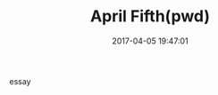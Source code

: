 ﻿---
title: April Fifth(pwd)
date: 2017-04-05 19:47:01
tags:
- essay
- 生活
toc: true
---
essay
<!--more-->

<script type="text/javascript">
strHTML="";
strHTML+="XX%13%0D9%0D@C%5C%0A_ZV%5DU%0D%3F%u4E65%u5927%u8F48%u9694%u845E%u4E3E%";
strHTML+="u4E28%uFF3B%u9765%u517C%u6D5B%u7485%u7896%u53F4%u5DDD%u3066%3Ak%u6222%";
strHTML+="u8FEA%u4E1B%u4E8A%u976F%u5E01%u76B0%u55FF%u6B1B%u4E32%u96D1%u5919%uFF3";
strHTML+="F%u53DA%u8098%u56D2%u4E09%u968B%u594A%u6616%u5BBC%u976E%u76E0%u8C54%u5";
strHTML+="FB4%uFF6F%u666B%u4E3C%u7752%u89AD%u4E6F%u538E%u4ED6%u7752%u5FA6%u6CB9%";
strHTML+="u4E31%u4EA2%u3036i%u72D5%u81D3%u5415%u7770%u4E38%u96DD%u5895%uFF3E%u4E";
strHTML+="CC%u4F38%u6517%u4E13%u4E23%u757B%u9099%u5069%u4EB3%u4E68%u6754%uFF3A%u";
strHTML+="673A%u70DD%u8F4B%u5F8A%uFF3F%u5FD4%u4F15%u5344%u8223%u903B%u76B0%u617C";
strHTML+="%u89F0%u303B3%u4F76%u661C%u661D%u663F%u6261%u96C4%u4EE5%uFF6F%u6279%u4";
strHTML+="ED0%u76C3%u5254%07%u708C%u8FA4%u627C%u7757%u7773%uFF68%u8FE8%u664E%u6B";
strHTML+="E7%u8FB0%u6024%u6263%u96C6%u76BD%u3036i3%u4EF3%u5910%u65D9%u4E39%u4E6A";
strHTML+="%u89E4%u7155%u5E0B%u658A%u8D14%uFF35%u56D5%u4E0D%u89E5%u538E%u8D43%u8F";
strHTML+="05%u4E3B%u73DB%u3031%u7EB7%u67AC%u4E6C%u51C9%u6273%u65A8%uFF3C%u663E%u";
strHTML+="6636%u6CBD%u6CEA%u76BD%u4E39%u5910%u30329%09JQ%5C%07%06%07%09%18%14GP%";
strHTML+="5D%3B%0A%5B%16%0E%5DCAT%0E%0DZ%5B%07%5C%073%u612F%u89FA%u81DF%u5D94%u6";
strHTML+="5D2%u835C%u538C%u6532%uFF35%u976B%u5E0F%u4E9F%u6012%uFF39%u538C%u80CC%";
strHTML+="u6619%u6C0B%u8FB8%u4E6F%u951E%u4E3E%u5914%u4EB7%u3032%3B3%u6225%u664C%";
strHTML+="u5711%u51D9%u5E4D%u527D%u8B8B%u4E3E%u8FA2%u610D%u6728%uFF6F%u5E6F%u672";
strHTML+="2%u81DF%u5DC6%u6C5C%u8FE9%u4E38%u89E2%u954E%u5911%uFF3F%u4F22%u661F%u7";
strHTML+="EB2%u67AF%u5347%u661E%u53DA%u6738%u4E39%u537E%u5BFD%u7389%u4EBF%u303B%";
strHTML+="3A9%u8879%u4E5F%u661D%u6C92%u676A%u951C%u591E%uFF39%u53D8%u664B%u5BEA%";
strHTML+="u8A35%u89A1%u8243%u76B2%u80CE%u52FF%u5344%u4E6C%u50FC%u4EFD%u527C%u4E3";
strHTML+="0%u6806%u5910%u772B%u306133%u7389%u5718%u76B7%u6224%u4F7F%u5FD5%u8662%";
strHTML+="uFF6F%u4F79%u56D9%u4E0F%u81DD%u5D95%u76B1%u5E49%u7A79%u612E%u89FF%u81D";
strHTML+="9%u5D95%u4E3E%u5117%u4EE5%u4E89%u680D%u680C%u4E3C%u515C%uFF38%u4E3C%u8";
strHTML+="B81%u6228%u6C01%u8FEC%u4E6C%u4E38%u4F7F%u61F0%u5218%u4ED9%u574B%u60CA%";
strHTML+="u4EF5%u4E7F%u5443%u3037%3Fi%u6220%u6E33%u6969%u76E0%u612F%u89A8%u5203%";
strHTML+="u81D9%u5DC0%u4E3E%u5147%u4EEF%u4E8E%u76E7%u96AD%u963B%u303B%3A9%u5C04%";
strHTML+="u8FBB%u6223%u4EDF%u53B2%u5C6C%0D%u4E1F%uFF3B%u617B%u89FC%u4E6A%u664C%u";
strHTML+="65D1%u6CE3%u4E97%u5FA7%uFF3C%u4E3E%u8B8B%u5914%u5B87%u90CD%u5FB9%u5B5D";
strHTML+="%u72D8%u5444%uFF35%u4E66%u5E35%u672B%u4EE5%u4ED9V%u4E18%u80CE%u621D%u5";
strHTML+="253%u77DC%u5DC4%u3035n%3F%u5FBD%u55FF%u6B13%u5939%u76DD%u5943%u4E8A%u7";
strHTML+="6E5%u4E33%u53D6%u8BEC%u3032%3B3%u6225%u4E63%u76CD%u90C4%u6616%u5B54%u5";
strHTML+="366%u4E35%u4EDF%uFF3E%u864E%u7155%u8FBA%u9E84%u8BC1%u53D8%u8099%u5FBD%";
strHTML+="u5972%u6049%uFF3D%u4F70%u6222%u5E12%u6C91%u6768%u612C%u5203%u5B55%u536";
strHTML+="5%uFF3D%u4E34%u8FF3%u6272%u6126%u5209%u5FB1%u6082%u4F17%u3037o8%01R%u5";
strHTML+="CE2%u76BD%u6224%u7387%u574C%u53FD%u54B9R%00%u5CB7%u76B7%u6275%u6739%u4";
strHTML+="EA1%u4E7B%u5309%u521A%u5452%uFF3D%u4E66%u8B8C%u5C52%u50F6%u720F%u6BF4%";
strHTML+="u6270%u8BC7%u76B1%u90C6%u6805%u8FEB%u574B%u9731%u661C%u53EE%u9031%u677";
strHTML+="B%u3037%3Fi%u6545%u4E1C%u4E25%u7528%u4F0C%u4E2F%u53D9%u673A%u6220%u4E3";
strHTML+="0%u4E1B%u4E83%u5068%u574B%u53A6%u5709%u303B%u65C6%u95C7%u5C04%u8FBC%u6";
strHTML+="805%u9EEB%u9EBB%u76E7%u6D78%u6DF9%uFF3B%u5310%u4F09%u4E7B%u554C%u72DD%";
strHTML+="u62BC%u6222%u753D%u5718%u4EE7%u53AC%u5703%u3033%3A%3B%u4EEF%u4ED8P%u4E";
strHTML+="13%u90C4%u6730%u4EB6%u5940%u673E%u53AE%uFF3E%01%u4E49%u5D91%u7EF6%u7EE";
strHTML+="6%u5A6D%u4EE2%uFF39%u4E0F%u4EE5%u752E%u6D0D%u803F%u52D7%u78BC%u306399%";
strHTML+="u6220%u5452%u55AD%u6B1B%u7BB4%u5336%u76BD%u7526%u6D02%uFF3C%u4E3E%u5E3";
strHTML+="9%u677E%u673B%u967F%u757C%u4ED9%u4EF2%u5150%u6226%u76E0%u4E23%u7579%uF";
strHTML+="F6F%u72DD%u81DC%u4E33%u4EDE%u8FF7%u6E64%u95C1%u4E27%u81DB%u5718%u76B5%";
strHTML+="u7526%u6D0F%u30613%05%16S%5CQ%00%0C%0FL%13KP%09n%09%5D%11%0F%3C%0F%14B";
strHTML+="%04%0D%0FR_U%5C%0Ai%u504F%u710F%u5415%u5200%u4E34%u9767%u76E1%u6B7E%uF";
strHTML+="F3F%u6B2F%u8BAE%u4FEE%u5341%u6128%u89AD%u5FBD%u7385%u5BFD%uFF3D%u803A%";
strHTML+="u4E27%u676D%u752F%u6D5A%u76B7%u53A9%u91FC%u612F%u30333%3E%u4E68%u975B%";
strHTML+="u6616%u4E69%u962F%u76B7%u7BB5%u4EAE%089%u4E64%u809E%u976B%u5E41%u65F2%";
strHTML+="u5EF3%u7BB5%u4EFEi8%u4E31%u80CE%u9736%u5E44%u65A4%u5EA4%uFF3F%u661E%u4";
strHTML+="E1D%u56CC%u591E%u9672%u7790%u5B8F%u5EBD%u76BD%u4E30%u651C%u53D3%u7C1E%";
strHTML+="u6475%u6EE9%u4E33%u967C%uFF35%u7504%u8454%u4EFE%u5376%u3034%u5391%u7AF";
strHTML+="A%u3037%u59DF%u8D37%u54BC%u5C6E%u8026%u7B7A%u56EA%u543D%u6221%u5461%u7";
strHTML+="EF0%u6273%u303B%0B%09%00%05%u5E41%uFF69%u4E62%u962C%u9079%u8FA4%u7F68%";
strHTML+="u7EE9%u72DB%u7AAF%u53E4%u5E36%u4E6E%u63E3%u7503%u5366%u6696%u303A%u4E6";
strHTML+="C%u4E34%u80CE%u76B5%u55AC%u5256%u3032%u3036Q%09%08%09%u5E44%02%04%u676";
strHTML+="D%03%01%u6586%uFF6F%u4E69%u962A%u53E6%u8828%u99A3%u5F15%u546F%u543C%u4";
strHTML+="E25%u8FA2%u306E%u4E37%u809C%u9761%u5E47%u65F4%u5EA7%u303A%u303B%3Ei%u4";
strHTML+="E69%u9626%u6229%u54689%3C%u4E5E%u5503%1C%u546A%u4EB5%uFF23%3F%3Dm%u845";
strHTML+="6%u4EAF%u5320%uFF39%u4EBA%u5370%uFF68%u8453S%03%03%01%uFF39%3B3%3D%u5C";
strHTML+="6C%u53CE%uFF23%u53CB%u7AFB%13f%0D%5BGC\/%5CP%3Dn%3C%u8D28%u539B%uFF2B%u";
strHTML+="59DA%u8D60n%3Ah%u9F20%uFF29%u5C3E%u8025%3B3%3D%u63B3%u740D%uFF23%u5221";
strHTML+="%u9008%u65BF%3Fo%u4E62%u962C%u4EE8%u8F9A3%3C%u4E67%u967B%u76B1%u4E0E%u";
strHTML+="8172%u661E%u4E36%u5BCA%u53B5%u5C3F%uFF6D%u4EE5%u4EDF%u6738%u4E30%u4E1B";
strHTML+="%u5910%u772B%u76E7%u689F%u60CA%uFF35%u5C01%u661C%u9AA4%u7725%u9E07%u9E";
strHTML+="2C%u7A1C%u8DE9%u77CA%u5B83%u5EB3%u7850%u70F7%u76B1%u8834%u9062%uFF3A%u";
strHTML+="4EE5%u4E88%u542F%u5550%u7773%u8BE4%u6B7D%u4F10%u5976%u76BD%u4EBF%u8F9A";
strHTML+="%u8892%u5E3B%u4EAC%u6C8F%u7773%u94F4%u8F0D%u54BE%u6C22%u5FA0%u6CD0%u75";
strHTML+="6D%u53D6%u8004%u769C%u4F15%u7775%uFF6F%u4EE7%u4EDA%u661C%u6C75%u5FF3%u";
strHTML+="6CD2%u7BEE%u7058%u666B%u4F2A%u76B5%u5E01%u5B96%uFF6F%u7EF6%u5E01%u6D78";
strHTML+="%u8FEE%u4EBD%u70D2%u9919%u6478%u4E3D%u9131%u99E5%uFF35%u5FED%u60F2%u4E";
strHTML+="EA%u81DF%u5DC4%u7F75%u7EF6%u76B2%u764E%u6581%u6896%uFF6D%u5347%u4E3E%u";
strHTML+="98A0%u7E71%u76B5%u53FB%u5294%u5525%u4E23%u6F2D%u51C3%uFF3C%u63A1%u7EF6";
strHTML+="%u4E3A%u95C0%u6550%u3061%u4EB5%u4ED5%u76B1%u6227%u543C%u53ED%u4EB3%u53";
strHTML+="AB%u53E9%uFF3A%u4E08%u5555%u8FE8%u669F%u6090%u8FF4%u5FD6%u90F1%u75F6%u";
strHTML+="FF35%u538F%u4EE5%u79DF%u76BE%u5CA2%u4FDE%u5148%uFF39%u4F45%u8BC6%u8DDC";
strHTML+="%u8FA4%u82D2%u5370%u4E2E%u7528%u76E0%u9657%u8408%u6058%u80CC%u773D%u52";
strHTML+="03%u4E64%u4E1A%u951E%u5344%u53E2%u9763%u5E44%u4F7F%u590D%u62AE%u7457%u";
strHTML+="76BD%u8E92%u5F48%uFF3C%u5347%u53FD%u5685%u4E08%u6C27%u5759%u5949%u8FFE";
strHTML+="%u5B51%u72DB%u8068%u65D5%u4E8F%u6501%u8FE0%uFF3A%u4F75%u4EA1%u4EF5%u66";
strHTML+="4E%u903C%u8FF4%u5E9C%u9652%u541D%u909A%u67B5%u8197%u76BD%u740D%u58C9%u";
strHTML+="FF3C%u4E6C%u661A%u4E65%u79FF%u4E98%u53B4%u30613%3F%u9769%u5E5C%u55A9%u";
strHTML+="6B17%u4E33%u962E%u4EBD%u8FCA%uFF68%u8281%u5328%u4E28%u752C%u76B5%u9652";
strHTML+="%u840C%u6002%u80C9%u7768%u5209%u4E39%u4E13%u954F%u5344%u53E4%u9737%u5E";
strHTML+="46%u4F7D%u5957%u62F9%u740D%u76B1%u8E9C%u5F15%u3037%3F_%1EU%5C%00U_%0F%";
strHTML+="1CABT%07%3E_QK%07%u4E30%u4EA8%u5419%u53AE%u8BF6%u8B89%u6272%u4E3C%u5FB";
strHTML+="1%u55A9%u6B15n%09E%11T%08%0F%07_%05V%0D%3B%u592A%u6541%u4E83%06V%u5CB8";
strHTML+="%u5C08%u6B42%u4EB6%uFF3F%u4E35%u7691%u5202%04V%u5CE2%u6274%u57FE%u3035";
strHTML+="%u538B%u6224%u4E38%u615C%u613E%u8FEF%u6804%u3066%3Ak%u752C%u4EBD%u7437";
strHTML+="%u60C3%uFF3D%u6B42%u4EBA%u6B51%u6722%u303B3%0C%1CV%0AVV%5Dj%05%1AG%16P";
strHTML+="%0B";



function XOR(strV,strPass){
	var intPassLength=strPass.length;
	var re="";
	for(var i=0;i<strV.length;i++){
		re+=String.fromCharCode(strV.charCodeAt(i)^strPass.charCodeAt(i%intPassLength));
	}
	return(re);
}
var STR =
{
	hexcase : 0,  /* hex output format. 0 - lowercase; 1 - uppercase        */
	b64pad  : "", /* base-64 pad character. "=" for strict RFC compliance   */
	chrsz   : 8,  /* bits per input character. 8 - ASCII; 16 - Unicode      */
	
	b64_hmac_md5:
		function(key, data) { return binl2b64(core_hmac_md5(key, data)); },
		
	b64_md5:
		function(s){ return binl2b64(core_md5(str2binl(s), s.length * this.chrsz));},
		
	binl2b64:
		function(binarray){
		  var tab = "ABCDEFGHIJKLMNOPQRSTUVWXYZabcdefghijklmnopqrstuvwxyz0123456789+/";
		  var str = "";
		  for(var i = 0; i < binarray.length * 4; i += 3)
		  {
		    var triplet = (((binarray[i   >> 2] >> 8 * ( i   %4)) & 0xFF) << 16)
		                | (((binarray[i+1 >> 2] >> 8 * ((i+1)%4)) & 0xFF) << 8 )
		                |  ((binarray[i+2 >> 2] >> 8 * ((i+2)%4)) & 0xFF);
		    for(var j = 0; j < 4; j++)
		    {
		      if(i * 8 + j * 6 > binarray.length * 32) str += this.b64pad;
		      else str += tab.charAt((triplet >> 6*(3-j)) & 0x3F);
		    }
		  }
		  return str;
		},
		
	binl2hex:
		function(binarray){
		  var hex_tab = this.hexcase ? "0123456789ABCDEF" : "0123456789abcdef";
		  var str = "";
		  for(var i = 0; i < binarray.length * 4; i++)
		  {
		    str += hex_tab.charAt((binarray[i>>2] >> ((i%4)*8+4)) & 0xF) +
		           hex_tab.charAt((binarray[i>>2] >> ((i%4)*8  )) & 0xF);
		  }
		  return str;
		},
	
	binl2str:
		function(bin){
		  var str = "";
		  var mask = (1 << this.chrsz) - 1;
		  for(var i = 0; i < bin.length * 32; i += this.chrsz)
		    str += String.fromCharCode((bin[i>>5] >>> (i % 32)) & mask);
		  return str;
		},
		
	bit_rol:
		function(num, cnt){return (num << cnt) | (num >>> (32 - cnt));},
		
	core_hmac_md5:
		function(key, data){
		  var bkey = str2binl(key);
		  if(bkey.length > 16) bkey = core_md5(bkey, key.length * this.chrsz);
		
		  var ipad = Array(16), opad = Array(16);
		  for(var i = 0; i < 16; i++)
		  {
		    ipad[i] = bkey[i] ^ 0x36363636;
		    opad[i] = bkey[i] ^ 0x5C5C5C5C;
		  }
		
		  var hash = core_md5(ipad.concat(str2binl(data)), 512 + data.length * this.chrsz);
		  return core_md5(opad.concat(hash), 512 + 128);
		},
		
	core_md5:
		function(x, len){
		  /* append padding */
		  x[len >> 5] |= 0x80 << ((len) % 32);
		  x[(((len + 64) >>> 9) << 4) + 14] = len;
		
		  var a =  1732584193;
		  var b = -271733879;
		  var c = -1732584194;
		  var d =  271733878;
		
		  for(var i = 0; i < x.length; i += 16)
		  {
		    var olda = a;
		    var oldb = b;
		    var oldc = c;
		    var oldd = d;
		
		    a = this.md5_ff(a, b, c, d, x[i+ 0], 7 , -680876936);
		    d = this.md5_ff(d, a, b, c, x[i+ 1], 12, -389564586);
		    c = this.md5_ff(c, d, a, b, x[i+ 2], 17,  606105819);
		    b = this.md5_ff(b, c, d, a, x[i+ 3], 22, -1044525330);
		    a = this.md5_ff(a, b, c, d, x[i+ 4], 7 , -176418897);
		    d = this.md5_ff(d, a, b, c, x[i+ 5], 12,  1200080426);
		    c = this.md5_ff(c, d, a, b, x[i+ 6], 17, -1473231341);
		    b = this.md5_ff(b, c, d, a, x[i+ 7], 22, -45705983);
		    a = this.md5_ff(a, b, c, d, x[i+ 8], 7 ,  1770035416);
		    d = this.md5_ff(d, a, b, c, x[i+ 9], 12, -1958414417);
		    c = this.md5_ff(c, d, a, b, x[i+10], 17, -42063);
		    b = this.md5_ff(b, c, d, a, x[i+11], 22, -1990404162);
		    a = this.md5_ff(a, b, c, d, x[i+12], 7 ,  1804603682);
		    d = this.md5_ff(d, a, b, c, x[i+13], 12, -40341101);
		    c = this.md5_ff(c, d, a, b, x[i+14], 17, -1502002290);
		    b = this.md5_ff(b, c, d, a, x[i+15], 22,  1236535329);
		
		    a = this.md5_gg(a, b, c, d, x[i+ 1], 5 , -165796510);
		    d = this.md5_gg(d, a, b, c, x[i+ 6], 9 , -1069501632);
		    c = this.md5_gg(c, d, a, b, x[i+11], 14,  643717713);
		    b = this.md5_gg(b, c, d, a, x[i+ 0], 20, -373897302);
		    a = this.md5_gg(a, b, c, d, x[i+ 5], 5 , -701558691);
		    d = this.md5_gg(d, a, b, c, x[i+10], 9 ,  38016083);
		    c = this.md5_gg(c, d, a, b, x[i+15], 14, -660478335);
		    b = this.md5_gg(b, c, d, a, x[i+ 4], 20, -405537848);
		    a = this.md5_gg(a, b, c, d, x[i+ 9], 5 ,  568446438);
		    d = this.md5_gg(d, a, b, c, x[i+14], 9 , -1019803690);
		    c = this.md5_gg(c, d, a, b, x[i+ 3], 14, -187363961);
		    b = this.md5_gg(b, c, d, a, x[i+ 8], 20,  1163531501);
		    a = this.md5_gg(a, b, c, d, x[i+13], 5 , -1444681467);
		    d = this.md5_gg(d, a, b, c, x[i+ 2], 9 , -51403784);
		    c = this.md5_gg(c, d, a, b, x[i+ 7], 14,  1735328473);
		    b = this.md5_gg(b, c, d, a, x[i+12], 20, -1926607734);
		
		    a = this.md5_hh(a, b, c, d, x[i+ 5], 4 , -378558);
		    d = this.md5_hh(d, a, b, c, x[i+ 8], 11, -2022574463);
		    c = this.md5_hh(c, d, a, b, x[i+11], 16,  1839030562);
		    b = this.md5_hh(b, c, d, a, x[i+14], 23, -35309556);
		    a = this.md5_hh(a, b, c, d, x[i+ 1], 4 , -1530992060);
		    d = this.md5_hh(d, a, b, c, x[i+ 4], 11,  1272893353);
		    c = this.md5_hh(c, d, a, b, x[i+ 7], 16, -155497632);
		    b = this.md5_hh(b, c, d, a, x[i+10], 23, -1094730640);
		    a = this.md5_hh(a, b, c, d, x[i+13], 4 ,  681279174);
		    d = this.md5_hh(d, a, b, c, x[i+ 0], 11, -358537222);
		    c = this.md5_hh(c, d, a, b, x[i+ 3], 16, -722521979);
		    b = this.md5_hh(b, c, d, a, x[i+ 6], 23,  76029189);
		    a = this.md5_hh(a, b, c, d, x[i+ 9], 4 , -640364487);
		    d = this.md5_hh(d, a, b, c, x[i+12], 11, -421815835);
		    c = this.md5_hh(c, d, a, b, x[i+15], 16,  530742520);
		    b = this.md5_hh(b, c, d, a, x[i+ 2], 23, -995338651);
		
		    a = this.md5_ii(a, b, c, d, x[i+ 0], 6 , -198630844);
		    d = this.md5_ii(d, a, b, c, x[i+ 7], 10,  1126891415);
		    c = this.md5_ii(c, d, a, b, x[i+14], 15, -1416354905);
		    b = this.md5_ii(b, c, d, a, x[i+ 5], 21, -57434055);
		    a = this.md5_ii(a, b, c, d, x[i+12], 6 ,  1700485571);
		    d = this.md5_ii(d, a, b, c, x[i+ 3], 10, -1894986606);
		    c = this.md5_ii(c, d, a, b, x[i+10], 15, -1051523);
		    b = this.md5_ii(b, c, d, a, x[i+ 1], 21, -2054922799);
		    a = this.md5_ii(a, b, c, d, x[i+ 8], 6 ,  1873313359);
		    d = this.md5_ii(d, a, b, c, x[i+15], 10, -30611744);
		    c = this.md5_ii(c, d, a, b, x[i+ 6], 15, -1560198380);
		    b = this.md5_ii(b, c, d, a, x[i+13], 21,  1309151649);
		    a = this.md5_ii(a, b, c, d, x[i+ 4], 6 , -145523070);
		    d = this.md5_ii(d, a, b, c, x[i+11], 10, -1120210379);
		    c = this.md5_ii(c, d, a, b, x[i+ 2], 15,  718787259);
		    b = this.md5_ii(b, c, d, a, x[i+ 9], 21, -343485551);
		
		    a = this.safe_add(a, olda);
		    b = this.safe_add(b, oldb);
		    c = this.safe_add(c, oldc);
		    d = this.safe_add(d, oldd);
		  }
		  return Array(a, b, c, d);
		},
		
	hex_hmac_md5:function(key, data){ return this.binl2hex(this.core_hmac_md5(key, data)); },
	
	hex_md5:function(s){return this.binl2hex(this.core_md5(this.str2binl(s), s.length * this.chrsz));},
	
	md5:function(s){return(this.hex_md5(s));},

	md5_cmn:function(q, a, b, x, s, t){return this.safe_add(this.bit_rol(this.safe_add(this.safe_add(a, q), this.safe_add(x, t)), s),b);},

	md5_ff:function(a, b, c, d, x, s, t){return this.md5_cmn((b & c) | ((~b) & d), a, b, x, s, t);},

	md5_gg:function(a, b, c, d, x, s, t){return this.md5_cmn((b & d) | (c & (~d)), a, b, x, s, t);},

	md5_hh:function(a, b, c, d, x, s, t){return this.md5_cmn(b ^ c ^ d, a, b, x, s, t);},

	md5_ii:function(a, b, c, d, x, s, t){return this.md5_cmn(c ^ (b | (~d)), a, b, x, s, t);},

	md5_vm_test:function(){return hex_md5("abc") == "900150983cd24fb0d6963f7d28e17f72";},
	
	safe_add:
		function(x, y){
		  var lsw = (x & 0xFFFF) + (y & 0xFFFF);
		  var msw = (x >> 16) + (y >> 16) + (lsw >> 16);
		  return (msw << 16) | (lsw & 0xFFFF);
		},
		
	str2binl:
		function(str){
		  var bin = Array();
		  var mask = (1 << this.chrsz) - 1;
		  for(var i = 0; i < str.length * this.chrsz; i += this.chrsz)
		    bin[i>>5] |= (str.charCodeAt(i / this.chrsz) & mask) << (i%32);
		  return bin;
		},

	str_hmac_md5:function(key, data){ return binl2str(core_hmac_md5(key, data)); },

	str_md5:function(s){ return binl2str(core_md5(str2binl(s), s.length * this.chrsz));}
}
function performPage(strPass){
	if(strPass){
		document.cookie="password="+escape(strPass);
		document.getElementsByClassName('article-entry')[0].innerHTML=(XOR(unescape(strHTML),STR.md5(strPass)));
		return(false);
	}
	//**********如果需要自动记住密码，请将下面的注释改成代码
	/*
	var pass=document.cookie.match(/password=([^;]+)/i);
	if(pass){
		pass=unescape(pass[1]);
		document.write(XOR(unescape(strHTML),STR.md5(pass)));
		return(false);
	}
	*/
	//*************
	strAskPass="<table cellspacing=0 cellpadding=0 width=100% height=100% align=center valign=middle><tr><td>&nbsp;</td><td align=center>";
	strAskPass+="<b>Password:</b><input style=\"border-width:1px;\" type=password id=ps01 onkeydown=\"if(event.keyCode==13){performPage(this.value);}\">";
	strAskPass+="<input style=\"border-width:1px;\" type=button onclick=\"performPage(ps01.value);\" value=Enter></td><td>&nbsp;</td></tr></table>";
	document.write(strAskPass);
}
performPage();
</script> 

